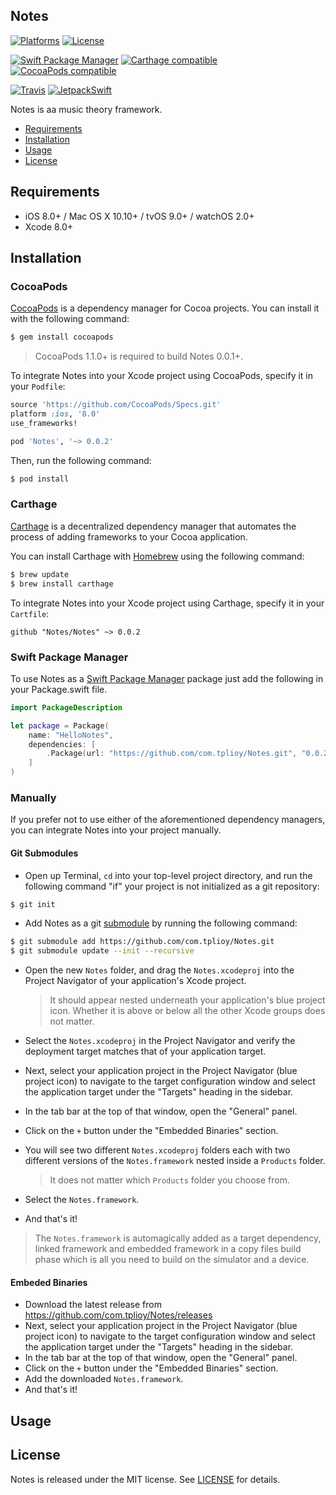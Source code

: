 ## Notes

[![Platforms](https://img.shields.io/cocoapods/p/Notes.svg)](https://cocoapods.org/pods/Notes)
[![License](https://img.shields.io/cocoapods/l/Notes.svg)](https://raw.githubusercontent.com/com.tplioy/Notes/master/LICENSE)

[![Swift Package Manager](https://img.shields.io/badge/Swift%20Package%20Manager-compatible-brightgreen.svg)](https://github.com/apple/swift-package-manager)
[![Carthage compatible](https://img.shields.io/badge/Carthage-compatible-4BC51D.svg?style=flat)](https://github.com/Carthage/Carthage)
[![CocoaPods compatible](https://img.shields.io/cocoapods/v/Notes.svg)](https://cocoapods.org/pods/Notes)

[![Travis](https://img.shields.io/travis/com.tplioy/Notes/master.svg)](https://travis-ci.org/com.tplioy/Notes/branches)
[![JetpackSwift](https://img.shields.io/badge/JetpackSwift-framework-red.svg)](http://github.com/JetpackSwift/Framework)

Notes is aa music theory framework.

- [Requirements](#requirements)
- [Installation](#installation)
- [Usage](#usage)
- [License](#license)

## Requirements

- iOS 8.0+ / Mac OS X 10.10+ / tvOS 9.0+ / watchOS 2.0+
- Xcode 8.0+

## Installation

### CocoaPods

[CocoaPods](http://cocoapods.org) is a dependency manager for Cocoa projects. You can install it with the following command:

```bash
$ gem install cocoapods
```

> CocoaPods 1.1.0+ is required to build Notes 0.0.1+.

To integrate Notes into your Xcode project using CocoaPods, specify it in your `Podfile`:

```ruby
source 'https://github.com/CocoaPods/Specs.git'
platform :ios, '8.0'
use_frameworks!

pod 'Notes', '~> 0.0.2'
```

Then, run the following command:

```bash
$ pod install
```

### Carthage

[Carthage](https://github.com/Carthage/Carthage) is a decentralized dependency manager that automates the process of adding frameworks to your Cocoa application.

You can install Carthage with [Homebrew](http://brew.sh/) using the following command:

```bash
$ brew update
$ brew install carthage
```

To integrate Notes into your Xcode project using Carthage, specify it in your `Cartfile`:

```ogdl
github "Notes/Notes" ~> 0.0.2
```
### Swift Package Manager

To use Notes as a [Swift Package Manager](https://swift.org/package-manager/) package just add the following in your Package.swift file.

``` swift
import PackageDescription

let package = Package(
    name: "HelloNotes",
    dependencies: [
        .Package(url: "https://github.com/com.tplioy/Notes.git", "0.0.2")
    ]
)
```

### Manually

If you prefer not to use either of the aforementioned dependency managers, you can integrate Notes into your project manually.

#### Git Submodules

- Open up Terminal, `cd` into your top-level project directory, and run the following command "if" your project is not initialized as a git repository:

```bash
$ git init
```

- Add Notes as a git [submodule](http://git-scm.com/docs/git-submodule) by running the following command:

```bash
$ git submodule add https://github.com/com.tplioy/Notes.git
$ git submodule update --init --recursive
```

- Open the new `Notes` folder, and drag the `Notes.xcodeproj` into the Project Navigator of your application's Xcode project.

    > It should appear nested underneath your application's blue project icon. Whether it is above or below all the other Xcode groups does not matter.

- Select the `Notes.xcodeproj` in the Project Navigator and verify the deployment target matches that of your application target.
- Next, select your application project in the Project Navigator (blue project icon) to navigate to the target configuration window and select the application target under the "Targets" heading in the sidebar.
- In the tab bar at the top of that window, open the "General" panel.
- Click on the `+` button under the "Embedded Binaries" section.
- You will see two different `Notes.xcodeproj` folders each with two different versions of the `Notes.framework` nested inside a `Products` folder.

    > It does not matter which `Products` folder you choose from.

- Select the `Notes.framework`.

- And that's it!

> The `Notes.framework` is automagically added as a target dependency, linked framework and embedded framework in a copy files build phase which is all you need to build on the simulator and a device.

#### Embeded Binaries

- Download the latest release from https://github.com/com.tplioy/Notes/releases
- Next, select your application project in the Project Navigator (blue project icon) to navigate to the target configuration window and select the application target under the "Targets" heading in the sidebar.
- In the tab bar at the top of that window, open the "General" panel.
- Click on the `+` button under the "Embedded Binaries" section.
- Add the downloaded `Notes.framework`.
- And that's it!

## Usage

## License

Notes is released under the MIT license. See [LICENSE](https://github.com/com.tplioy/Notes/blob/master/LICENSE) for details.
